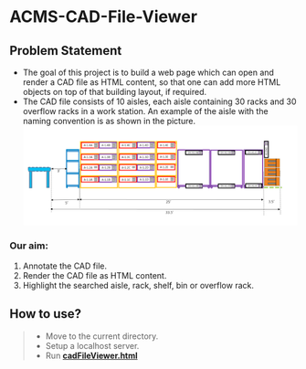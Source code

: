 # ACMS-CAD-File-Viewer

## Problem Statement
* The goal of this project is to build a web page which can open and render a CAD file as HTML content, so that one can add more HTML objects on top of that building layout, if    required.
* The CAD file consists of 10 aisles, each aisle containing 30 racks and 30 overflow racks in a work station.
An example of the aisle with the naming convention is as shown in the picture.</br>
![aisle](images/aisle.png)

### Our aim:
1. Annotate the CAD file.
2. Render the CAD file as HTML content.
3. Highlight the searched aisle, rack, shelf, bin or overflow rack.

## How to use?
>- Move to the current directory.
>- Setup a localhost server.
>- Run [**cadFileViewer.html**](cadFileViewer.html)
